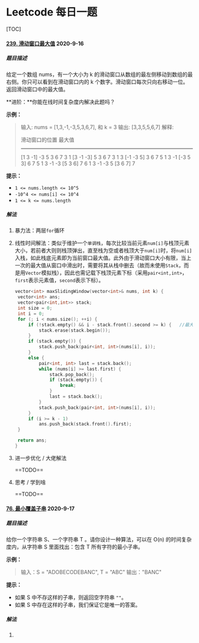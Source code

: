 # Leetcode 每日一题

[TOC]



#### [239. 滑动窗口最大值](https://leetcode-cn.com/problems/sliding-window-maximum/) 2020-9-16

##### 题目描述

给定一个数组 nums，有一个大小为 k 的滑动窗口从数组的最左侧移动到数组的最右侧。你只可以看到在滑动窗口内的 k 个数字。滑动窗口每次只向右移动一位。返回滑动窗口中的最大值。

**进阶：**你能在线时间复杂度内解决此题吗？

**示例：**

> 输入: nums = [1,3,-1,-3,5,3,6,7], 和 k = 3
> 输出: [3,3,5,5,6,7] 
> 解释: 
>
>   滑动窗口的位置                最大值
> ---------------               -----
> [1  3  -1] -3  5  3  6  7       		3
>  1 [3  -1  -3] 5  3  6  7       		3
>  1  3 [-1  -3  5] 3  6  7      		 5
>  1  3  -1 [-3  5  3] 6  7      		 5
>  1  3  -1  -3 [5  3  6] 7       		6
>  1  3  -1  -3  5 [3  6  7]      		7

**提示：**

- `1 <= nums.length <= 10^5`
- `-10^4 <= nums[i] <= 10^4`
- `1 <= k <= nums.length`



##### 解法

1. 暴力法：两层`for`循环

2. 线性时间解法：类似于维护一个`单调栈`，每次比较当前元素`num[i]`与栈顶元素大小，若前者大则则栈顶弹出，直至栈为空或者栈顶大于`num[i]`时，将`num[i]`入栈，如此栈底元素即为当前窗口最大值。此外由于滑动窗口大小有限，当上一次的最大值从窗口中滑出时，需要将其从栈中删去（故而未使用`Stack`，而是用`Vector`模拟栈），因此也需记载下栈顶元素下标（采用`pair<int,int>`，`first`表示元素值，`second`表示下标）。

   ```C++
   vector<int> maxSlidingWindow(vector<int>& nums, int k) {
   	vector<int> ans;
   	vector<pair<int,int>> stack;
   	int size = 0;
   	int i = 0;
   	for (; i < nums.size(); ++i) {
   		if (!stack.empty() && i - stack.front().second >= k) {   //最大元素已不在窗口中，将其删去
   			stack.erase(stack.begin());
   		}
   		if (stack.empty()) {
   			stack.push_back(pair<int, int>(nums[i], i));
   		}
   		else {
   			pair<int, int> last = stack.back();
   			while (nums[i] >= last.first) {
   				stack.pop_back();
   				if (stack.empty()) {
   					break;
   				}
   				last = stack.back();
   			}
   			stack.push_back(pair<int, int>(nums[i], i));
   		}
   		if (i >= k - 1)
   			ans.push_back(stack.front().first);
   	}
   
   	return ans;
   }
   ```

3. 进一步优化 / 大佬解法

   ==TODO==

4. 思考 / 学到啥

   ==TODO==





#### [76. 最小覆盖子串](https://leetcode-cn.com/problems/minimum-window-substring/) 2020-9-17

##### 题目描述

给你一个字符串 S、一个字符串 T 。请你设计一种算法，可以在 O(n) 的时间复杂度内，从字符串 S 里面找出：包含 T 所有字符的最小子串。

**示例：**

> 输入：S = "ADOBECODEBANC", T = "ABC"
> 输出："BANC"

**提示：**

- 如果 S 中不存这样的子串，则返回空字符串 `""`。
- 如果 S 中存在这样的子串，我们保证它是唯一的答案。



##### 解法

1. 